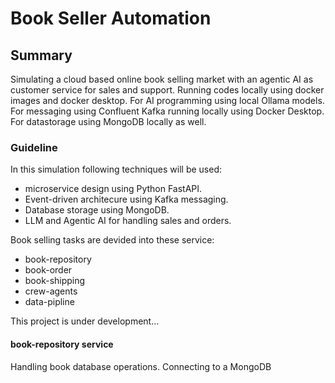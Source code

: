 # Book Seller Automation

## Summary

Simulating a cloud based online book selling market with an agentic AI as customer service for sales and support. Running codes locally using docker images and docker desktop. For AI programming using local Ollama models. For messaging using Confluent Kafka running locally using Docker Desktop. For datastorage using MongoDB locally as well.

### Guideline

In this simulation following techniques will be used:
- microservice design using Python FastAPI.
- Event-driven architecure using Kafka messaging.
- Database storage using MongoDB.
- LLM and Agentic AI for handling sales and orders.

Book selling tasks are devided into these service:

- book-repository
- book-order
- book-shipping
- crew-agents
- data-pipline

This project is under development...

#### book-repository service

Handling book database operations. Connecting to a MongoDB 

